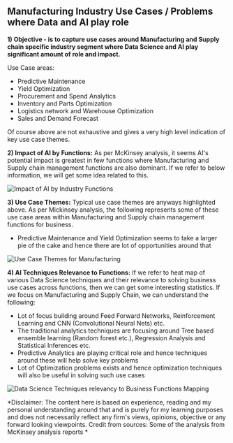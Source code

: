 
## Manufacturing Industry Use Cases / Problems where Data and AI play role

**1) Objective - is to capture use cases around Manufacturing and Supply chain specific industry segment where Data Science and AI play significant amount of role and impact.**

Use Case areas:
- Predictive Maintenance
- Yield Optimization
- Procurement and Spend Analytics
- Inventory and Parts Optimization
- Logistics network and Warehouse Optimization
- Sales and Demand Forecast

Of course above are not exhaustive and gives a very high level indication of key use case themes.

**2) Impact of AI by Functions:** As per McKinsey analysis, it seems AI's potential impact is greatest in few functions where Manufacturing and Supply chain management functions are also dominant. If we refer to below information, we will get some idea related to this.

![Impact of AI by Industry Functions](https://github.com/kkm24132/Mentoring_Enablement/blob/master/figures/ImpactofAI_Functions.png)

**3) Use Case Themes:** Typical use case themes are anyways highlighted above. As per Mickinsey analysis, the following represents some of these use case areas within Manufacturing and Supply chain management functions for business.
- Predictive Maintenance and Yield Optimization seems to take a larger pie of the cake and hence there are lot of opportunities around that

![Use Case Themes for Manufacturing](https://github.com/kkm24132/Mentoring_Enablement/blob/master/figures/UseCaseThemes.png)

**4) AI Techniques Relevance to Functions:** If we refer to heat map of various Data Science techniques and their relevance to solving business use cases across functions, then we can get some interesting statistics. If we focus on Manufacturing and Supply Chain, we can understand the following:
- Lot of focus building around Feed Forward Networks, Reinforcement Learning and CNN (Convolutional Neural Nets) etc.
- The traditional analytics techniques are focusing around Tree based ensemble learning (Random forest etc.), Regression Analysis and Statistical Inferences etc.
- Predictive Analytics are playing critical role and hence techniques around these will help solve key problems
- Lot of Optimization problems exists and hence optimization techniques will also be useful in solving such use cases

![Data Science Techniques relevancy to Business Functions Mapping](https://github.com/kkm24132/Mentoring_Enablement/blob/master/figures/DSTechToFunctionsMap.png)



*Disclaimer: The content here is based on experience, reading and my personal understanding around that and is purely for my learning purposes and does not necessarily reflect any firm's views, opinions, objective or any forward looking viewpoints. Credit from sources: Some of the analysis from McKinsey analysis reports
*
